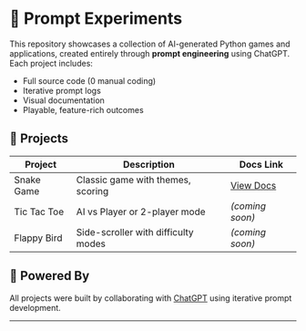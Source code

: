 # 🧪 Prompt Experiments

This repository showcases a collection of AI-generated Python games and applications, created entirely through **prompt engineering** using ChatGPT. Each project includes:

- Full source code (0 manual coding)
- Iterative prompt logs
- Visual documentation
- Playable, feature-rich outcomes

## 📁 Projects

| Project       | Description                        | Docs Link                |
|---------------|------------------------------------|--------------------------|
| Snake Game    | Classic game with themes, scoring  | [View Docs](./snake-game/snake_game.md) |
| Tic Tac Toe   | AI vs Player or 2-player mode      | *(coming soon)*          |
| Flappy Bird   | Side-scroller with difficulty modes| *(coming soon)*          |

## 🤖 Powered By

All projects were built by collaborating with [ChatGPT](https://chat.openai.com/) using iterative prompt development.

---
